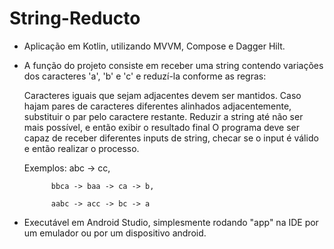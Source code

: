 # String-Reducto

 - Aplicação em Kotlin, utilizando MVVM, Compose e Dagger Hilt.
 
 - A função do projeto consiste em receber uma string contendo variações dos caracteres 'a', 'b' e 'c' e reduzí-la conforme as regras:
 
   Caracteres iguais que sejam adjacentes devem ser mantidos. Caso hajam pares de caracteres diferentes alinhados adjacentemente, 
   substituir o par pelo caractere restante. Reduzir a string até não ser mais possível, e então exibir o resultado final
   O programa deve ser capaz de receber diferentes inputs de string, checar se o input é válido e então realizar o processo.
   
   Exemplos: abc -> cc,
   
             bbca -> baa -> ca -> b,
             
             aabc -> acc -> bc -> a
  
 - Executável em Android Studio, simplesmente rodando "app" na IDE por um emulador ou por um dispositivo android.
